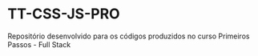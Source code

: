 # TT-CSS-JS-PRO
Repositório desenvolvido para os códigos produzidos no curso Primeiros Passos - Full Stack
